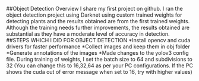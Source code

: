 ##Object Detection Overview
I share my first project on github. I ran the object detection project using Darknet using custom trained weights for detecting plants and the results obtained are from the first trained weights. Although the training needs further improvements, the results obtained are substantial as they have a moderate level of accuracy in detection.                     ##STEPS WHICH I DID FOR OBJECT DETECTION 
*Install opencv and cuda drivers for faster performance
*Collect images and keep them in obj folder
*Generate annotations of the images
*Made changes to the yolov3 config file. During training of weights, I set the batch size to 64 and subdivisions to 32 (You can change this to 16,32,64 as per your PC configurations. If the PC shows the cuda out of error message when set to 16, try with higher values)
